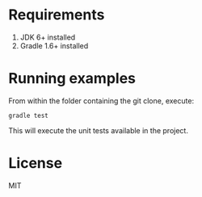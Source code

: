 Requirements
================

1. JDK 6+ installed
1. Gradle 1.6+ installed

Running examples
=================

From within the folder containing the git clone, execute:

    gradle test

This will execute the unit tests available in the project.

License
=========
MIT
